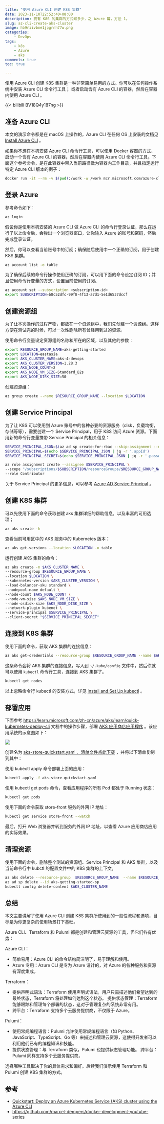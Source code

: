 ```yaml
---
title: "使用 Azure CLI 创建 K8S 集群"
date: 2023-11-10T22:52:40+08:00
description: 拥有 K8S 的集群的方式知多少，之 Azure 篇，方法 1。 
slug: az-cli-create-aks-cluster
image: hb9riivbne1jpgrnh77w.png
categories:
    - DevOps
tags:
    - k8s
    - Azure
    - aks
comments: true
toc: true

---
```


使用 Azure CLI 创建 K8S 集群是一种非常简单易用的方式。你可以在任何操作系统中安装 Azure CLI 命令行工具； 或者启动含有 Azure CLI 的容器，然后在容器内使用 Azure CLI 。

{{< bilibili BV18Q4y187ng >}}

## 准备 Azure CLI

本文的演示命令都是在 macOS 上操作的，Azure CLI 在任何 OS 上安装的文档见 [Install Azure CLI](https://docs.microsoft.com/en-us/cli/azure/install-azure-cli) 。

如果你不想在本机安装 Azure CLI 命令行工具，可以使用 Docker 容器的方式，启动一个含有 Azure CLI 的容器，然后在容器内使用 Azure CLI 命令行工具。下面这个参考命令，是在此容器中带入当前路径做为容器内工作目录，并且指定运行特定 Azure CLI 版本的例子：

```bash
docker run -it --rm -v $(pwd):/work -w /work mcr.microsoft.com/azure-cli:2.0.80
```

## 登录 Azure

参考命令如下：

```bash
az login
```

假设你是使用本机安装的 Azure CLI 做 Azure CLI 的命令行登录认证，那么在运行了以上命令后，会弹出一个浏览器窗口，让你输入 Azure 的账号和密码，然后完成登录认证。

然后，你可以查看当前账号中的订阅；确保随后使用中一个正确的订阅，用于创建 K8S 集群。

```bash
az account list -o table
```

为了确保后续的命令行操作使用正确的订阅，可以用下面的命令设定订阅 ID；并且使用命令行变量的方式，设置当前使用的订阅。

```bash
az account set --subscription <subscription-id>
export SUBSCRIPTION=b8c52dfc-99f8-4f13-a7d1-5e1d6537dccf
```

## 创建资源组

为了让本次操作的过程产物，都放在一个资源组中，我们先创建一个资源组。这样方便在测试完的时候，可以一次性删除所有曾经用到过的资源。

使用命令行变量设定资源组的名称和所在的区域，以及其他的参数：

```bash
export RESOURCE_GROUP_NAME=aks-getting-started
export LOCATION=eastasia
export AKS_CLUSTER_NAME=aks-4-devops
export AKS_CLUSTER_VERSION=1.28.3
export AKS_NODE_COUNT=2
export AKS_NODE_VM_SIZE=Standard_B2s
export AKS_NODE_DISK_SIZE=50
```

创建资源组：

```bash
az group create --name $RESOURCE_GROUP_NAME --location $LOCATION
```

## 创建 Service Principal

为了让 K8S 可以使用到 Azure 账号中的各种必要的资源服务（disk，负载均衡，存储等等），需要创建一个 Service Principal，用于 K8S 访问 Azure 资源。下面用新的命令行变量携带 Service Principal 的相关信息：

```bash
SERVICE_PRINCIPAL_JSON=$(az ad sp create-for-rbac --skip-assignment --name aks-getting-started-sp -o json)
SERVICE_PRINCIPAL=$(echo $SERVICE_PRINCIPAL_JSON | jq -r '.appId')
SERVICE_PRINCIPAL_SECRET=$(echo $SERVICE_PRINCIPAL_JSON | jq -r '.password')

az role assignment create --assignee $SERVICE_PRINCIPAL \
--scope "/subscriptions/$SUBSCRIPTION/resourceGroups/$RESOURCE_GROUP_NAME" \
--role Contributor
```

关于 Service Principal 的更多信息，可以参考 [Azure AD Service Principal](https://docs.microsoft.com/en-us/azure/active-directory/develop/app-objects-and-service-principals) 。

## 创建 K8S 集群

可以先使用下面的命令获取创建 aks 集群详细的帮助信息，以及丰富的可用选项；

```bash
az aks create -h
```

查看当前可用区中的 AKS 服务中的 Kubernetes 版本：

```bash
az aks get-versions --location $LOCATION -o table
```

运行创建 AKS 集群的命令：

```bash
az aks create -n $AKS_CLUSTER_NAME \
--resource-group $RESOURCE_GROUP_NAME \
--location $LOCATION \
--kubernetes-version $AKS_CLUSTER_VERSION \
--load-balancer-sku standard \
--nodepool-name default \
--node-count $AKS_NODE_COUNT \
--node-vm-size $AKS_NODE_VM_SIZE \
--node-osdisk-size $AKS_NODE_DISK_SIZE \
--network-plugin kubenet \
--service-principal $SERVICE_PRINCIPAL \
--client-secret "$SERVICE_PRINCIPAL_SECRET"
```

## 连接到 K8S 集群

使用下面的命令，获取 AKS 集群的连接信息：

```bash
az aks get-credentials --resource-group $RESOURCE_GROUP_NAME --name $AKS_CLUSTER_NAME
```

这条命令会将 AKS 集群的连接信息，写入到 `~/.kube/config` 文件中，然后你就可以使用 `kubectl` 命令行工具，连接到 AKS 集群了。

```bash
kubectl get nodes
```

以上忽略命令行 kubectl 的安装方式，详见 [Install and Set Up kubectl](https://kubernetes.io/docs/tasks/tools/install-kubectl/) 。

## 部署应用

下面参考 <https://learn.microsoft.com/zh-cn/azure/aks/learn/quick-kubernetes-deploy-cli> 文档中的操作步骤，部署
 [AKS 应用商店应用程序](https://github.com/Azure-Samples/aks-store-demo) 。该应用系统的示意图如下：

![](aks-store-architecture.png)

创建名为 [aks-store-quickstart.yaml ，清单文件点此下载](aks-store-quickstart.yaml) ，并将以下清单复制到其中：

使用 kubectl apply 命令部署上面的应用：

```bash
kubectl apply -f aks-store-quickstart.yaml
```

使用 kubectl get pods 命令，查看应用程序的所有 Pod 都处于 Running 状态：

```bash
kubectl get pods
```

使用下面的命令获取 store-front 服务的外网 IP 地址：

```bash
kubectl get service store-front --watch
```

最后，打开 Web 浏览器并转到服务的外网 IP 地址，以查看 Azure 应用商店应用的实际效果。

## 清理资源

使用下面的命令，删除整个测试的资源组、Service Principal 和 AKS 集群，以及当前命令行中 kubctl 的配置文件中的 K8S 集群的上下文。

```bash
az aks delete --resource-group  $RESOURCE_GROUP_NAME  --name $RESOURCE_GROUP_NAME --yes
az ad sp delete --id aks-getting-started-sp
kubectl config delete-content $AKS_CLUSTER_NAME
```

## 总结

本文主要讲解了使用 Azure CLI 创建 K8S 集群所使用到的一般性流程和选项，目标是为你更复杂的使用场景打下基础。

Azure CLI、Terraform 和 Pulumi 都是创建和管理云资源的工具，但它们各有优势：

Azure CLI：

* 简单易用：Azure CLI 的命令结构简洁明了，易于理解和使用。
* Azure 专用：Azure CLI 是专为 Azure 设计的，对 Azure 的各种服务和资源有深度集成。

Terraform：

* 提供声明式语法：Terraform 使用声明式语法，用户只需描述他们希望达到的最终状态，Terraform 将处理如何达到这个状态。
提供状态管理：Terraform 能够跟踪和管理每个部署的状态，这对于管理复杂的系统非常有用。
* 跨平台：Terraform 支持多个云服务提供商，不仅限于 Azure。

Pulumi：

* 使用常规编程语言：Pulumi 允许使用常规编程语言（如 Python、JavaScript、TypeScript、Go 等）来描述和管理云资源，这使得开发者可以利用他们已有的编程知识和技能。
* 提供状态管理：与 Terraform 类似，Pulumi 也提供状态管理功能。
跨平台：Pulumi 同样支持多个云服务提供商。

选择哪种工具取决于你的具体需求和偏好。后续我们演示使用 Terraform 和 Pulumi 创建 K8S 集群的方式。

## 参考

- [Quickstart: Deploy an Azure Kubernetes Service (AKS) cluster using the Azure CLI](https://docs.microsoft.com/en-us/azure/aks/kubernetes-walkthrough)
- <https://github.com/marcel-dempers/docker-development-youtube-series>
